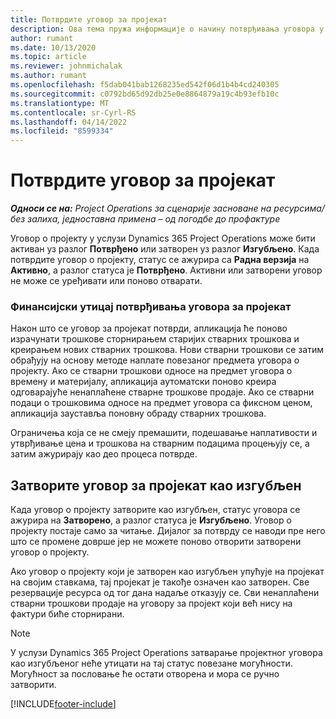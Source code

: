 ```yaml
---
title: Потврдите уговор за пројекат
description: Ова тема пружа информације о начину потврђивања уговора у услузи Project Operations.
author: rumant
ms.date: 10/13/2020
ms.topic: article
ms.reviewer: johnmichalak
ms.author: rumant
ms.openlocfilehash: f5dab041bab1268235ed542f06d1b4b4cd240305
ms.sourcegitcommit: c0792bd65d92db25e0e8864879a19c4b93efb10c
ms.translationtype: MT
ms.contentlocale: sr-Cyrl-RS
ms.lasthandoff: 04/14/2022
ms.locfileid: "8599334"
---
```

# <a name="confirm-a-project-contract"></a>Потврдите уговор за пројекат

_**Односи се на:** Project Operations за сценарије засноване на ресурсима/без залиха, једноставна примена – од погодбе до профактуре_

Уговор о пројекту у услузи Dynamics 365 Project Operations може бити активан уз разлог **Потврђено** или затворен уз разлог **Изгубљено**. Када потврдите уговор о пројекту, статус се ажурира са **Радна верзија** на **Активно**, а разлог статуса је **Потврђено**. Активни или затворени уговор не може се уређивати или поново отварати. 

### <a name="financial-impact-of-confirming-a-project-contract"></a>Финансијски утицај потврђивања уговора за пројекат

Након што се уговор за пројекат потврди, апликација ће поново израчунати трошкове сторнирањем старијих стварних трошкова и креирањем нових стварних трошкова. Нови стварни трошкови се затим обрађују на основу методе наплате повезаног предмета уговора о пројекту. Ако се стварни трошкови односе на предмет уговора о времену и материјалу, апликација аутоматски поново креира одговарајуће ненаплаћене стварне трошкове продаје. Ако се стварни подаци о трошковима односе на предмет уговора са фиксном ценом, апликација зауставља поновну обраду стварних трошкова.

Ограничења која се не смеју премашити, подешавање наплативости и утврђивање цена и трошкова на стварним подацима процењују се, а затим ажурирају као део процеса потврде.

## <a name="close-a-project-contract-as-lost"></a>Затворите уговор за пројекат као изгубљен

Када уговор о пројекту затворите као изгубљен, статус уговора се ажурира на **Затворено**, а разлог статуса је **Изгубљено**. Уговор о пројекту постаје само за читање. Дијалог за потврду се наводи пре него што се промене доврше јер не можете поново отворити затворени уговор о пројекту.

Ако уговор о пројекту који је затворен као изгубљен упућује на пројекат на својим ставкама, тај пројекат је такође означен као затворен. Све резервације ресурса од тог дана надаље отказују се. Сви ненаплаћени стварни трошкови продаје на уговору за пројект који већ нису на фактури биће сторнирани.

> [!NOTE]
> У услузи Dynamics 365 Project Operations затварање пројектног уговора као изгубљеног неће утицати на тај статус повезане могућности. Могућност за пословање ће остати отворена и мора се ручно затворити.


[!INCLUDE[footer-include](../../includes/footer-banner.md)]